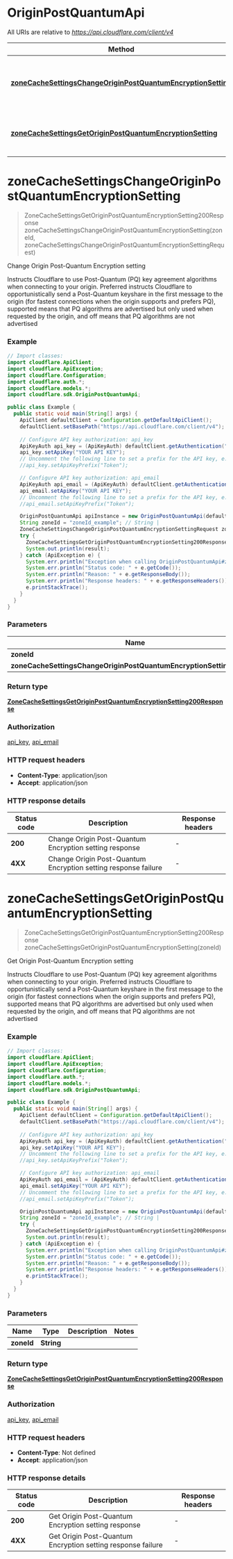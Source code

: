 # OriginPostQuantumApi

All URIs are relative to *https://api.cloudflare.com/client/v4*

| Method | HTTP request | Description |
|------------- | ------------- | -------------|
| [**zoneCacheSettingsChangeOriginPostQuantumEncryptionSetting**](OriginPostQuantumApi.md#zoneCacheSettingsChangeOriginPostQuantumEncryptionSetting) | **PUT** /zones/{zone_id}/cache/origin_post_quantum_encryption | Change Origin Post-Quantum Encryption setting |
| [**zoneCacheSettingsGetOriginPostQuantumEncryptionSetting**](OriginPostQuantumApi.md#zoneCacheSettingsGetOriginPostQuantumEncryptionSetting) | **GET** /zones/{zone_id}/cache/origin_post_quantum_encryption | Get Origin Post-Quantum Encryption setting |


<a id="zoneCacheSettingsChangeOriginPostQuantumEncryptionSetting"></a>
# **zoneCacheSettingsChangeOriginPostQuantumEncryptionSetting**
> ZoneCacheSettingsGetOriginPostQuantumEncryptionSetting200Response zoneCacheSettingsChangeOriginPostQuantumEncryptionSetting(zoneId, zoneCacheSettingsChangeOriginPostQuantumEncryptionSettingRequest)

Change Origin Post-Quantum Encryption setting

Instructs Cloudflare to use Post-Quantum (PQ) key agreement algorithms when connecting to your origin. Preferred instructs Cloudflare to opportunistically send a Post-Quantum keyshare in the first message to the origin (for fastest connections when the origin supports and prefers PQ), supported means that PQ algorithms are advertised but only used when requested by the origin, and off means that PQ algorithms are not advertised

### Example
```java
// Import classes:
import cloudflare.ApiClient;
import cloudflare.ApiException;
import cloudflare.Configuration;
import cloudflare.auth.*;
import cloudflare.models.*;
import cloudflare.sdk.OriginPostQuantumApi;

public class Example {
  public static void main(String[] args) {
    ApiClient defaultClient = Configuration.getDefaultApiClient();
    defaultClient.setBasePath("https://api.cloudflare.com/client/v4");
    
    // Configure API key authorization: api_key
    ApiKeyAuth api_key = (ApiKeyAuth) defaultClient.getAuthentication("api_key");
    api_key.setApiKey("YOUR API KEY");
    // Uncomment the following line to set a prefix for the API key, e.g. "Token" (defaults to null)
    //api_key.setApiKeyPrefix("Token");

    // Configure API key authorization: api_email
    ApiKeyAuth api_email = (ApiKeyAuth) defaultClient.getAuthentication("api_email");
    api_email.setApiKey("YOUR API KEY");
    // Uncomment the following line to set a prefix for the API key, e.g. "Token" (defaults to null)
    //api_email.setApiKeyPrefix("Token");

    OriginPostQuantumApi apiInstance = new OriginPostQuantumApi(defaultClient);
    String zoneId = "zoneId_example"; // String | 
    ZoneCacheSettingsChangeOriginPostQuantumEncryptionSettingRequest zoneCacheSettingsChangeOriginPostQuantumEncryptionSettingRequest = new ZoneCacheSettingsChangeOriginPostQuantumEncryptionSettingRequest(); // ZoneCacheSettingsChangeOriginPostQuantumEncryptionSettingRequest | 
    try {
      ZoneCacheSettingsGetOriginPostQuantumEncryptionSetting200Response result = apiInstance.zoneCacheSettingsChangeOriginPostQuantumEncryptionSetting(zoneId, zoneCacheSettingsChangeOriginPostQuantumEncryptionSettingRequest);
      System.out.println(result);
    } catch (ApiException e) {
      System.err.println("Exception when calling OriginPostQuantumApi#zoneCacheSettingsChangeOriginPostQuantumEncryptionSetting");
      System.err.println("Status code: " + e.getCode());
      System.err.println("Reason: " + e.getResponseBody());
      System.err.println("Response headers: " + e.getResponseHeaders());
      e.printStackTrace();
    }
  }
}
```

### Parameters

| Name | Type | Description  | Notes |
|------------- | ------------- | ------------- | -------------|
| **zoneId** | **String**|  | |
| **zoneCacheSettingsChangeOriginPostQuantumEncryptionSettingRequest** | [**ZoneCacheSettingsChangeOriginPostQuantumEncryptionSettingRequest**](ZoneCacheSettingsChangeOriginPostQuantumEncryptionSettingRequest.md)|  | |

### Return type

[**ZoneCacheSettingsGetOriginPostQuantumEncryptionSetting200Response**](ZoneCacheSettingsGetOriginPostQuantumEncryptionSetting200Response.md)

### Authorization

[api_key](../README.md#api_key), [api_email](../README.md#api_email)

### HTTP request headers

 - **Content-Type**: application/json
 - **Accept**: application/json

### HTTP response details
| Status code | Description | Response headers |
|-------------|-------------|------------------|
| **200** | Change Origin Post-Quantum Encryption setting response |  -  |
| **4XX** | Change Origin Post-Quantum Encryption setting response failure |  -  |

<a id="zoneCacheSettingsGetOriginPostQuantumEncryptionSetting"></a>
# **zoneCacheSettingsGetOriginPostQuantumEncryptionSetting**
> ZoneCacheSettingsGetOriginPostQuantumEncryptionSetting200Response zoneCacheSettingsGetOriginPostQuantumEncryptionSetting(zoneId)

Get Origin Post-Quantum Encryption setting

Instructs Cloudflare to use Post-Quantum (PQ) key agreement algorithms when connecting to your origin. Preferred instructs Cloudflare to opportunistically send a Post-Quantum keyshare in the first message to the origin (for fastest connections when the origin supports and prefers PQ), supported means that PQ algorithms are advertised but only used when requested by the origin, and off means that PQ algorithms are not advertised

### Example
```java
// Import classes:
import cloudflare.ApiClient;
import cloudflare.ApiException;
import cloudflare.Configuration;
import cloudflare.auth.*;
import cloudflare.models.*;
import cloudflare.sdk.OriginPostQuantumApi;

public class Example {
  public static void main(String[] args) {
    ApiClient defaultClient = Configuration.getDefaultApiClient();
    defaultClient.setBasePath("https://api.cloudflare.com/client/v4");
    
    // Configure API key authorization: api_key
    ApiKeyAuth api_key = (ApiKeyAuth) defaultClient.getAuthentication("api_key");
    api_key.setApiKey("YOUR API KEY");
    // Uncomment the following line to set a prefix for the API key, e.g. "Token" (defaults to null)
    //api_key.setApiKeyPrefix("Token");

    // Configure API key authorization: api_email
    ApiKeyAuth api_email = (ApiKeyAuth) defaultClient.getAuthentication("api_email");
    api_email.setApiKey("YOUR API KEY");
    // Uncomment the following line to set a prefix for the API key, e.g. "Token" (defaults to null)
    //api_email.setApiKeyPrefix("Token");

    OriginPostQuantumApi apiInstance = new OriginPostQuantumApi(defaultClient);
    String zoneId = "zoneId_example"; // String | 
    try {
      ZoneCacheSettingsGetOriginPostQuantumEncryptionSetting200Response result = apiInstance.zoneCacheSettingsGetOriginPostQuantumEncryptionSetting(zoneId);
      System.out.println(result);
    } catch (ApiException e) {
      System.err.println("Exception when calling OriginPostQuantumApi#zoneCacheSettingsGetOriginPostQuantumEncryptionSetting");
      System.err.println("Status code: " + e.getCode());
      System.err.println("Reason: " + e.getResponseBody());
      System.err.println("Response headers: " + e.getResponseHeaders());
      e.printStackTrace();
    }
  }
}
```

### Parameters

| Name | Type | Description  | Notes |
|------------- | ------------- | ------------- | -------------|
| **zoneId** | **String**|  | |

### Return type

[**ZoneCacheSettingsGetOriginPostQuantumEncryptionSetting200Response**](ZoneCacheSettingsGetOriginPostQuantumEncryptionSetting200Response.md)

### Authorization

[api_key](../README.md#api_key), [api_email](../README.md#api_email)

### HTTP request headers

 - **Content-Type**: Not defined
 - **Accept**: application/json

### HTTP response details
| Status code | Description | Response headers |
|-------------|-------------|------------------|
| **200** | Get Origin Post-Quantum Encryption setting response |  -  |
| **4XX** | Get Origin Post-Quantum Encryption setting response failure |  -  |


